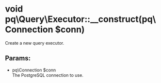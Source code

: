 # void pq\Query\Executor::__construct(pq\Connection $conn)

Create a new query executor.

## Params:

* pq\Connection $conn  
  The PostgreSQL connection to use.

